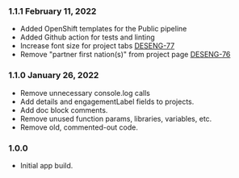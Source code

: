 ### 1.1.1 February 11, 2022
* Added OpenShift templates for the Public pipeline
* Added Github action for tests and linting
* Increase font size for project tabs [DESENG-77](https://apps.itsm.gov.bc.ca/jira/browse/DESENG-77)
* Remove "partner first nation(s)" from project page [DESENG-76](https://apps.itsm.gov.bc.ca/jira/browse/DESENG-76)

### 1.1.0 January 26, 2022
* Remove unnecessary console.log calls
* Add details and engagementLabel fields to projects.
* Add doc block comments.
* Remove unused function params, libraries, variables, etc.
* Remove old, commented-out code.

### 1.0.0 
* Initial app build.
